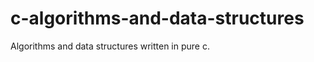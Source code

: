 c-algorithms-and-data-structures
================================

Algorithms and data structures written in pure c.
